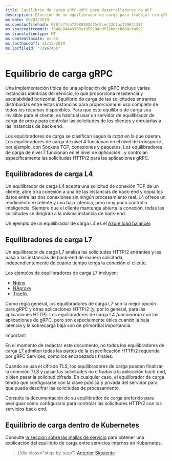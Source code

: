 ```yaml
---
title: Equilibrio de carga gRPC-gRPC para desarrolladores de WCF
description: Elección de un equilibrador de carga para trabajar con gRPC Services.
ms.date: 09/02/2019
ms.openlocfilehash: 070fc7fda73988302d15c8cec12b1ac359641317
ms.sourcegitcommit: f348c84443380a1959294cdf12babcb804cfa987
ms.translationtype: MT
ms.contentlocale: es-ES
ms.lasthandoff: 11/12/2019
ms.locfileid: "73967455"
---
```

# <a name="load-balancing-grpc"></a>Equilibrio de carga gRPC

Una implementación típica de una aplicación de gRPC incluye varias instancias idénticas del servicio, lo que proporciona resistencia y escalabilidad horizontal. Equilibrio de carga de las solicitudes entrantes distribuidas entre estas instancias para proporcionar el uso completo de todos los recursos disponibles. Para que este equilibrio de carga sea invisible para el cliente, es habitual usar un servidor de equilibrador de carga de proxy para controlar las solicitudes de los clientes y enrutarlas a las instancias de back-end.

Los equilibradores de carga se clasifican según la *capa* en la que operan. Los equilibradores de carga de nivel 4 funcionan en el nivel de *transporte* , por ejemplo, con Sockets TCP, conexiones y paquetes. Los equilibradores de carga de nivel 7 funcionan en el nivel de *aplicación* , y controlan específicamente las solicitudes HTTP/2 para las aplicaciones gRPC.

## <a name="l4-load-balancers"></a>Equilibradores de carga L4

Un equilibrador de carga L4 acepta una solicitud de conexión TCP de un cliente, abre otra conexión a una de las instancias de back-end y copia los datos entre las dos conexiones sin ningún procesamiento real. L4 ofrece un rendimiento excelente y una baja latencia, pero muy poco control o inteligencia. Siempre que el cliente mantenga abierta la conexión, todas las solicitudes se dirigirán a la misma instancia de back-end.

Un ejemplo de un equilibrador de carga L4 es el [Azure load balancer](https://azure.microsoft.com/services/load-balancer/).

## <a name="l7-load-balancers"></a>Equilibradores de carga L7

Un equilibrador de carga L7 analiza las solicitudes HTTP/2 entrantes y las pasa a las instancias de back-end de manera solicitada, independientemente de cuánto tiempo tenga la conexión el cliente.

Los ejemplos de equilibradores de carga L7 incluyen:

- [Nginx](https://www.nginx.com/)
- [HAproxy](https://www.haproxy.com/)
- [Traefik](https://traefik.io/)

Como regla general, los equilibradores de carga L7 son la mejor opción para gRPC y otras aplicaciones HTTP/2 (y, por lo general, para las aplicaciones HTTP). Los equilibradores de carga L4 *funcionarán* con las aplicaciones de gRPC, pero son especialmente útiles cuando la baja latencia y la sobrecarga baja son de primordial importancia.

> [!IMPORTANT]
> En el momento de redactar este documento, no todos los equilibradores de carga L7 admiten todas las partes de la especificación HTTP/2 requerida por gRPC Services, como los encabezados finales.

Cuando se usa el cifrado TLS, los equilibradores de carga pueden finalizar la conexión TLS y pasar las solicitudes no cifradas a la aplicación back-end, o bien pasar la solicitud cifrada. En cualquier caso, el equilibrador de carga tendrá que configurarse con la clave pública y privada del servidor para que pueda descifrar las solicitudes de procesamiento.

Consulte la documentación de su equilibrador de carga preferido para averiguar cómo configurarlo para controlar las solicitudes HTTP/2 con los servicios back-end.

## <a name="load-balancing-within-kubernetes"></a>Equilibrio de carga dentro de Kubernetes

Consulte [la sección sobre las mallas de servicio](service-mesh.md) para obtener una explicación del equilibrio de carga entre servicios internos en Kubernetes.

>[!div class="step-by-step"]
>[Anterior](service-mesh.md)
>[Siguiente](application-performance-management.md)
